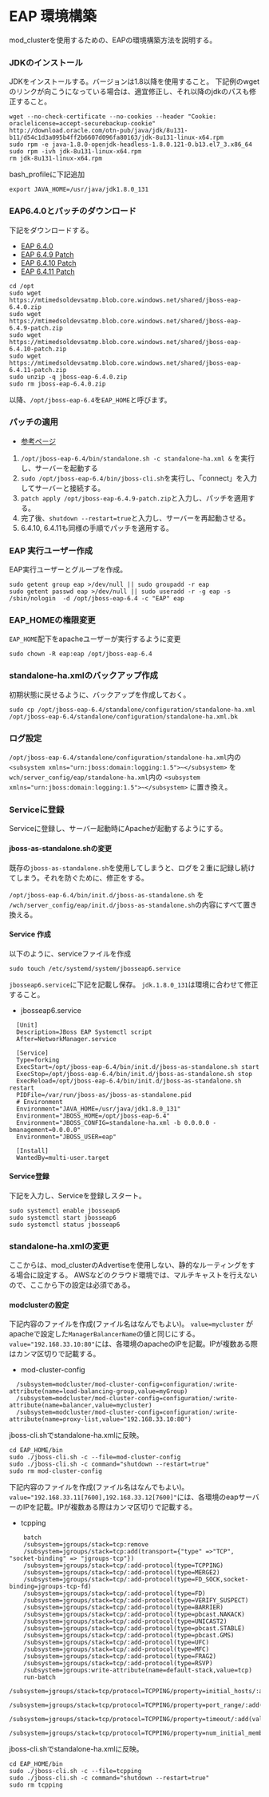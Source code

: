 # EAP 環境構築

mod_clusterを使用するための、EAPの環境構築方法を説明する。

### JDKのインストール

JDKをインストールする。バージョンは1.8以降を使用すること。
下記例のwgetのリンクが向こうになっている場合は、適宜修正し、それ以降のjdkのパスも修正すること。

```
wget --no-check-certificate --no-cookies --header "Cookie: oraclelicense=accept-securebackup-cookie" http://download.oracle.com/otn-pub/java/jdk/8u131-b11/d54c1d3a095b4ff2b6607d096fa80163/jdk-8u131-linux-x64.rpm
sudo rpm -e java-1.8.0-openjdk-headless-1.8.0.121-0.b13.el7_3.x86_64
sudo rpm -ivh jdk-8u131-linux-x64.rpm
rm jdk-8u131-linux-x64.rpm
```

bash_profileに下記追加
```
export JAVA_HOME=/usr/java/jdk1.8.0_131
```

### EAP6.4.0とパッチのダウンロード
下記をダウンロードする。

* [EAP 6.4.0](https://mtimedsoldevsatmp.blob.core.windows.net/shared/jboss-eap-6.4.0.zip)
* [EAP 6.4.9 Patch](https://mtimedsoldevsatmp.blob.core.windows.net/shared/jboss-eap-6.4.9-patch.zip)
* [EAP 6.4.10 Patch](https://mtimedsoldevsatmp.blob.core.windows.net/shared/jboss-eap-6.4.10-patch.zip)
* [EAP 6.4.11 Patch](https://mtimedsoldevsatmp.blob.core.windows.net/shared/jboss-eap-6.4.11-patch.zip)

```
cd /opt
sudo wget https://mtimedsoldevsatmp.blob.core.windows.net/shared/jboss-eap-6.4.0.zip
sudo wget https://mtimedsoldevsatmp.blob.core.windows.net/shared/jboss-eap-6.4.9-patch.zip
sudo wget https://mtimedsoldevsatmp.blob.core.windows.net/shared/jboss-eap-6.4.10-patch.zip
sudo wget https://mtimedsoldevsatmp.blob.core.windows.net/shared/jboss-eap-6.4.11-patch.zip
sudo unzip -q jboss-eap-6.4.0.zip
sudo rm jboss-eap-6.4.0.zip
```

以降、`/opt/jboss-eap-6.4`を`EAP_HOME`と呼びます。

### パッチの適用
* [参考ページ](https://access.redhat.com/documentation/ja-JP/JBoss_Enterprise_Application_Platform/6.2/html/Installation_Guide/Installing_Patches_in_Zip_Form_Using_the_patch_Command.html)

1. `/opt/jboss-eap-6.4/bin/standalone.sh -c standalone-ha.xml &` を実行し、サーバーを起動する
1. `sudo /opt/jboss-eap-6.4/bin/jboss-cli.sh`を実行し、「connect」を入力してサーバーと接続する。
1. `patch apply /opt/jboss-eap-6.4.9-patch.zip`と入力し、パッチを適用する。
1. 完了後、`shutdown --restart=true`と入力し、サーバーを再起動させる。
1. 6.4.10, 6.4.11も同様の手順でパッチを適用する。

### EAP 実行ユーザー作成

EAP実行ユーザーとグループを作成。

```
sudo getent group eap >/dev/null || sudo groupadd -r eap
sudo getent passwd eap >/dev/null || sudo useradd -r -g eap -s /sbin/nologin  -d /opt/jboss-eap-6.4 -c "EAP" eap
```

### EAP_HOMEの権限変更

`EAP_HOME`配下をapacheユーザーが実行するように変更

```
sudo chown -R eap:eap /opt/jboss-eap-6.4
```

### standalone-ha.xmlのバックアップ作成

初期状態に戻せるように、バックアップを作成しておく。

```
sudo cp /opt/jboss-eap-6.4/standalone/configuration/standalone-ha.xml /opt/jboss-eap-6.4/standalone/configuration/standalone-ha.xml.bk
```

### ログ設定

`/opt/jboss-eap-6.4/standalone/configuration/standalone-ha.xml`内の `<subsystem xmlns="urn:jboss:domain:logging:1.5">~</subsystem>` を
`wch/server_config/eap/standalone-ha.xml`内の `<subsystem xmlns="urn:jboss:domain:logging:1.5">~</subsystem>` に置き換え。

### Serviceに登録

Serviceに登録し、サーバー起動時にApacheが起動するようにする。

#### jboss-as-standalone.shの変更

既存の`jboss-as-standalone.sh`を使用してしまうと、ログを２重に記録し続けてしまう。それを防ぐために、修正をする。

`/opt/jboss-eap-6.4/bin/init.d/jboss-as-standalone.sh` を `/wch/server_config/eap/init.d/jboss-as-standalone.sh`の内容にすべて置き換える。

#### Service 作成

以下のように、serviceファイルを作成
```
sudo touch /etc/systemd/system/jbosseap6.service
```

`jbosseap6.service`に下記を記載し保存。
`jdk.1.8.0_131`は環境に合わせて修正すること。

* jbosseap6.service

```
  [Unit]
  Description=JBoss EAP Systemctl script
  After=NetworkManager.service

  [Service]
  Type=forking
  ExecStart=/opt/jboss-eap-6.4/bin/init.d/jboss-as-standalone.sh start
  ExecStop=/opt/jboss-eap-6.4/bin/init.d/jboss-as-standalone.sh stop
  ExecReload=/opt/jboss-eap-6.4/bin/init.d/jboss-as-standalone.sh restart
  PIDFile=/var/run/jboss-as/jboss-as-standalone.pid
  # Environment
  Environment="JAVA_HOME=/usr/java/jdk1.8.0_131"
  Environment="JBOSS_HOME=/opt/jboss-eap-6.4"
  Environment="JBOSS_CONFIG=standalone-ha.xml -b 0.0.0.0 -bmanagement=0.0.0.0"
  Environment="JBOSS_USER=eap"

  [Install]
  WantedBy=multi-user.target
```

#### Service登録

下記を入力し、Serviceを登録しスタート。

```
sudo systemctl enable jbosseap6
sudo systemctl start jbosseap6
sudo systemctl status jbosseap6
```

### standalone-ha.xmlの変更

ここからは、mod_clusterのAdvertiseを使用しない、静的なルーティングをする場合に設定する。
AWSなどのクラウド環境では、マルチキャストを行えないので、ここから下の設定は必須である。

#### modclusterの設定

下記内容のファイルを作成(ファイル名はなんでもよい)。
`value=mycluster` がapacheで設定した`ManagerBalancerName`の値と同じにする。
`value="192.168.33.10:80"`には、各環境のapacheのIPを記載。IPが複数ある際はカンマ区切りで記載する。

* mod-cluster-config

```
  /subsystem=modcluster/mod-cluster-config=configuration/:write-attribute(name=load-balancing-group,value=myGroup)
  /subsystem=modcluster/mod-cluster-config=configuration/:write-attribute(name=balancer,value=mycluster)
  /subsystem=modcluster/mod-cluster-config=configuration/:write-attribute(name=proxy-list,value="192.168.33.10:80")
```

jboss-cli.shでstandalone-ha.xmlに反映。
```
cd EAP_HOME/bin
sudo ./jboss-cli.sh -c --file=mod-cluster-config
sudo ./jboss-cli.sh -c command="shutdown --restart=true"
sudo rm mod-cluster-config
```

下記内容のファイルを作成(ファイル名はなんでもよい)。
`value="192.168.33.11[7600],192.168.33.12[7600]"`には、各環境のeapサーバーのIPを記載。IPが複数ある際はカンマ区切りで記載する。

* tcpping

```
    batch
    /subsystem=jgroups/stack=tcp:remove
    /subsystem=jgroups/stack=tcp:add(transport={"type" =>"TCP", "socket-binding" => "jgroups-tcp"})
    /subsystem=jgroups/stack=tcp/:add-protocol(type=TCPPING)
    /subsystem=jgroups/stack=tcp/:add-protocol(type=MERGE2)
    /subsystem=jgroups/stack=tcp/:add-protocol(type=FD_SOCK,socket-binding=jgroups-tcp-fd)
    /subsystem=jgroups/stack=tcp/:add-protocol(type=FD)
    /subsystem=jgroups/stack=tcp/:add-protocol(type=VERIFY_SUSPECT)
    /subsystem=jgroups/stack=tcp/:add-protocol(type=BARRIER)
    /subsystem=jgroups/stack=tcp/:add-protocol(type=pbcast.NAKACK)
    /subsystem=jgroups/stack=tcp/:add-protocol(type=UNICAST2)
    /subsystem=jgroups/stack=tcp/:add-protocol(type=pbcast.STABLE)
    /subsystem=jgroups/stack=tcp/:add-protocol(type=pbcast.GMS)
    /subsystem=jgroups/stack=tcp/:add-protocol(type=UFC)
    /subsystem=jgroups/stack=tcp/:add-protocol(type=MFC)
    /subsystem=jgroups/stack=tcp/:add-protocol(type=FRAG2)
    /subsystem=jgroups/stack=tcp/:add-protocol(type=RSVP)
    /subsystem=jgroups:write-attribute(name=default-stack,value=tcp)
    run-batch
    /subsystem=jgroups/stack=tcp/protocol=TCPPING/property=initial_hosts/:add(value="192.168.33.11[7600],192.168.33.12[7600]")
    /subsystem=jgroups/stack=tcp/protocol=TCPPING/property=port_range/:add(value=0)
    /subsystem=jgroups/stack=tcp/protocol=TCPPING/property=timeout/:add(value=3000)
    /subsystem=jgroups/stack=tcp/protocol=TCPPING/property=num_initial_members/:add(value=3)
```

jboss-cli.shでstandalone-ha.xmlに反映。
```
cd EAP_HOME/bin
sudo ./jboss-cli.sh -c --file=tcpping
sudo ./jboss-cli.sh -c command="shutdown --restart=true"
sudo rm tcpping
```
